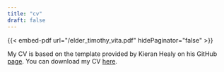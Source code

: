 ```yaml
---
title: "cv"
draft: false
---
```


{{< embed-pdf url="/elder_timothy_vita.pdf" hidePaginator="false" >}}

My CV is based on the template provided by Kieran Healy on his GitHub [page](https://github.com/kjhealy/kjh-vita). You can download my CV [here](/elder_timothy_vita.pdf).
